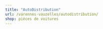 ```yaml
---
title: "AutoDistribution"
url: /varennes-vauzelles/autodistribution/
shop: pièces de voitures
---
```

